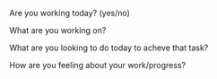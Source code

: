 Are you working today? (yes/no)


What are you working on?



What are you looking to do today to acheve that task?



How are you feeling about your work/progress?



